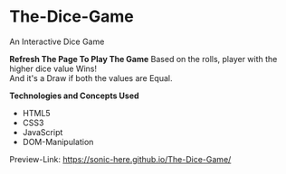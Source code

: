 # The-Dice-Game
An Interactive Dice Game

<B>Refresh The Page To Play The Game</B>
Based on the rolls, player with the higher dice value Wins!<br>
And it's a Draw if both the values are Equal.

<B>Technologies and Concepts Used</B>
<ul>
<li>HTML5</li>
<li>CSS3</li>
<li>JavaScript</li>
<li>DOM-Manipulation</li>
</ul>

Preview-Link: https://sonic-here.github.io/The-Dice-Game/
